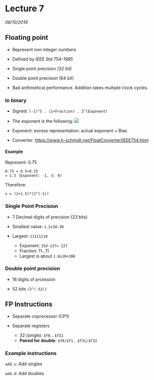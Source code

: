 # Lecture 7
*08/10/2019*

## Floating point
- Represent non integer numbers

- Defined by *IEEE Std 754-1985*

- Single point precision (32 bit)

- Double point precision (64 bit)

- Bad arithmetical performance. Addition takes multiple clock cycles.

### In binary
- Signed: `(-1)^S . (1+Fraction) . 2^(Exponent)`

- The exponent is the following:
![](https://i.imgur.com/Swx0btf.png)

- Exponent: excess representation: actual exponent + Bias

- Converter: https://www.h-schmidt.net/FloatConverter/IEEE754.html

#### Example
Represent: 0.75
```
0.75 = 0.5+0.25
= 1.5 (Exponent: -1, S: 0)
```
Therefore:
```
x = (1+1.5)*(2^(-1))
```

### Single Point Precision
- 7 Decimal digits of precision (23 bits)

- Smallest value: `1.2x10-38`

- Largest: `11111110`
    - Exponent: `254-127= 127`
    - Fraction: 11...11
    - Largest is about `1.8x10+308`

### Double point precision
- 16 digits of prcession

- 52 bits `(2^(-52))`

## FP Instructions
- Separate coprocessor (CP1)

- Separate registers
    - 32 (single): `$f0..$f31`
    - **Paired for double**: `$f0/$f1..$f31/$f32`

### Example instructions
`add.s`: Add singles

`add.d`: Add doubles

